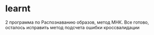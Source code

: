 # learnt
2 программа по Распознаванию образов, метод МНК. Все готово, осталось исправить метод подсчета ошибки кроссвалидации
